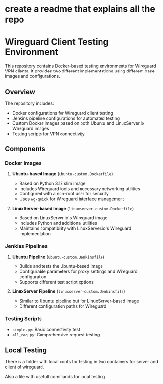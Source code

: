 # create a readme that explains all the repo
# Wireguard Client Testing Environment

This repository contains Docker-based testing environments for Wireguard VPN clients. It provides two different implementations using different base images and configurations.

## Overview

The repository includes:
- Docker configurations for Wireguard client testing
- Jenkins pipeline configurations for automated testing
- Custom Docker images based on both Ubuntu and LinuxServer.io Wireguard images
- Testing scripts for VPN connectivity

## Components

### Docker Images

1. **Ubuntu-based Image** (`ubuntu-custom.Dockerfile`)
   - Based on Python 3.13 slim image
   - Includes Wireguard tools and necessary networking utilities
   - Configured with a non-root user for security
   - Uses `wg-quick` for Wireguard interface management

2. **LinuxServer-based Image** (`linuxserver-custom.Dockerfile`)
   - Based on LinuxServer.io's Wireguard image
   - Includes Python and additional utilities
   - Maintains compatibility with LinuxServer.io's Wireguard implementation

### Jenkins Pipelines

1. **Ubuntu Pipeline** (`ubuntu-custom.Jenkinsfile`)
   - Builds and tests the Ubuntu-based image
   - Configurable parameters for proxy settings and Wireguard configuration
   - Supports different test script options

2. **LinuxServer Pipeline** (`linuxserver-custom.Jenkinsfile`)
   - Similar to Ubuntu pipeline but for LinuxServer-based image
   - Different configuration paths for Wireguard

### Testing Scripts

- `simple.py`: Basic connectivity test
- `all_req.py`: Comprehensive request testing

## Local Testing

There is a folder with local confs for testing in two containers for server and client of wireguard.

Also a file with usefull commands for local testing




